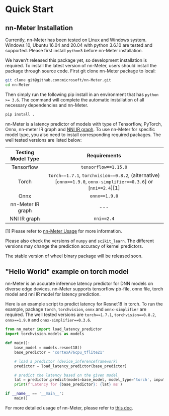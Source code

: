 # Quick Start

## nn-Meter Installation

Currently, nn-Meter has been tested on Linux and Windows system. Windows 10, Ubuntu 16.04 and 20.04 with python 3.6.10 are tested and supported. Please first install `python3` before nn-Meter installation.

We haven't released this package yet, so development installation is required. To install the latest version of nn-Meter, users should install the package through source code. First git clone nn-Meter package to local:
```Bash
git clone git@github.com:microsoft/nn-Meter.git
cd nn-Meter
```
Then simply run the following pip install in an environment that has `python >= 3.6`. The command will complete the automatic installation of all necessary dependencies and nn-Meter.
```Bash
pip install .
```

nn-Meter is a latency predictor of models with type of Tensorflow, PyTorch, Onnx, nn-meter IR graph and [NNI IR graph](https://github.com/microsoft/nni). To use nn-Meter for specific model type, you also need to install corresponding required packages. The well tested versions are listed below:

|  Testing Model Type   |                       Requirements                      |
| :-------------------: | :------------------------------------------------:     |
|       Tensorflow      |  `tensorflow==1.15.0`                                  |
|         Torch         |  `torch==1.7.1`, `torchvision==0.8.2`, (alternative)[`onnx==1.9.0`, `onnx-simplifier==0.3.6`] or [`nni==2.4`][1] |
|          Onnx         |  `onnx==1.9.0`                                         |
|    nn-Meter IR graph  |   ---                                                  |
|      NNI IR graph     |  `nni==2.4`                                            |

[1] Please refer to [nn-Meter Usage](usage.md#torch-model-converters) for more information.

Please also check the versions of `numpy` and `scikit_learn`. The different versions may change the prediction accuracy of kernel predictors.

The stable version of wheel binary package will be released soon.


## "Hello World" example on torch model
nn-Meter is an accurate inference latency predictor for DNN models on diverse edge devices. nn-Meter supports tensorflow pb-file, onnx file, torch model and nni IR model for latency prediction.

Here is an example script to predict latency for Resnet18 in torch. To run the example, package `torch`, `torchvision`, `onnx` and `onnx-simplifier` are required. The well tested versions are `torch==1.7.1`, `torchvision==0.8.2`, `onnx==1.9.0` and `onnx-simplifier==0.3.6`.   

```python
from nn_meter import load_latency_predictor
import torchvision.models as models

def main():
    base_model = models.resnet18()
    base_predictor = 'cortexA76cpu_tflite21'

    # load a predictor (device_inferenceframework)
    predictor = load_latency_predictor(base_predictor) 

    # predict the latency based on the given model
    lat = predictor.predict(model=base_model, model_type='torch', input_shape=[1, 3, 32, 32]) # in unit of ms
    print(f'Latency for {base_predictor}: {lat} ms')

if __name__ == '__main__':
    main()
```

For more detailed usage of nn-Meter, please refer to [this doc](usage.md).
